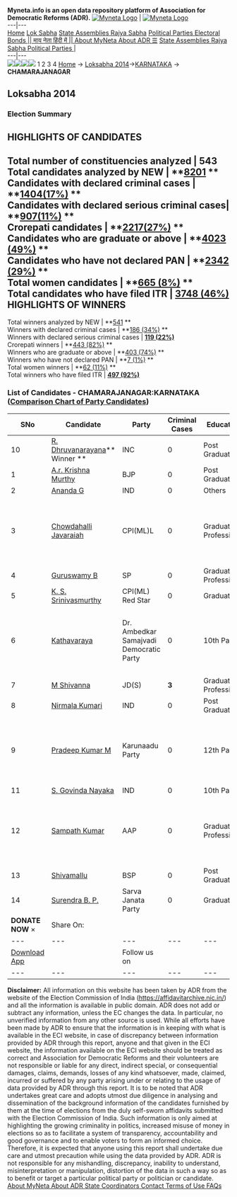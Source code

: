 **Myneta.info is an open data repository platform of Association for Democratic Reforms (ADR).**
[![Myneta Logo](https://www.myneta.info/lib/img/myneta-logo.png)](https://www.myneta.info/) | [![Myneta Logo](https://www.myneta.info/lib/img/adr-logo.png)](https://adrindia.org)  
---|---  
[Home](https://www.myneta.info/) [Lok Sabha](https://www.myneta.info/#ls "Lok Sabha") [ State Assemblies ](https://www.myneta.info/#sa "State Assemblies") [Rajya Sabha](https://www.myneta.info/#rs "Rajya Sabha") [Political Parties ](https://www.myneta.info/party "Political Parties") [ Electoral Bonds ](https://www.myneta.info/electoral_bonds "Electoral Bonds") [ || माय नेता हिंदी में || ](https://translate.google.co.in/translate?prev=hp&hl=en&js=y&u=www.myneta.info&sl=en&tl=hi&history_state0=) [ About MyNeta ](https://adrindia.org/content/about-myneta) [ About ADR ](https://adrindia.org/about-adr/who-we-are) [☰](javascript:void\(0\))
[ State Assemblies ](https://www.myneta.info/#sa "State Assemblies") [ Rajya Sabha ](https://www.myneta.info/#rs "Rajya Sabha") [ Political Parties ](https://www.myneta.info/party "Political Parties")
|   
---|---  
![](https://www.myneta.info/lib/img/banner/banner-1.png)![](https://www.myneta.info/lib/img/banner/banner-2.png)![](https://www.myneta.info/lib/img/banner/banner-3.png)![](https://www.myneta.info/lib/img/banner/banner-4.png)
1  2  3  4 
[Home](https://www.myneta.info/) → [Loksabha 2014](https://www.myneta.info/ls2014/)→[KARNATAKA](https://www.myneta.info/ls2014/index.php?action=show_constituencies&state_id=10) → **CHAMARAJANAGAR**
### 
## Loksabha 2014
###  Election Summary 
HIGHLIGHTS OF CANDIDATES  
---  
Total number of constituencies analyzed |  543   
Total candidates analyzed by NEW | **[8201](https://www.myneta.info/ls2014/index.php?action=summary&subAction=candidates_analyzed&sort=candidate#summary) **  
Candidates with declared criminal cases | **[1404(17%)](https://www.myneta.info/ls2014/index.php?action=summary&subAction=crime&sort=candidate#summary) **  
Candidates with declared serious criminal cases| **[907(11%)](https://www.myneta.info/ls2014/index.php?action=summary&subAction=serious_crime&sort=candidate#summary) **  
Crorepati candidates | **[2217(27%)](https://www.myneta.info/ls2014/index.php?action=summary&subAction=crorepati&sort=candidate#summary) **  
Candidates who are graduate or above | **[4023 (49%)](https://www.myneta.info/ls2014/index.php?action=summary&subAction=education&sort=candidate#summary) **  
Candidates who have not declared PAN | **[2342 (29%)](https://www.myneta.info/ls2014/index.php?action=summary&subAction=without_pan&sort=candidate#summary) **  
Total women candidates | **[665 (8%)](https://www.myneta.info/ls2014/index.php?action=summary&subAction=women_candidate&sort=candidate#summary) **  
Total candidates who have filed ITR | [**3748 (46%)**](https://www.myneta.info/ls2014/index.php?action=summary&subAction=filed_itr&sort=candidate#summary)  
HIGHLIGHTS OF WINNERS  
---  
Total winners analyzed by NEW | **[541](https://www.myneta.info/ls2014/index.php?action=summary&subAction=winner_analyzed&sort=candidate#summary) **  
Winners with declared criminal cases | **[186 (34%)](https://www.myneta.info/ls2014/index.php?action=summary&subAction=winner_crime&sort=candidate#summary) **  
Winners with declared serious criminal cases | **[119 (22%)](https://www.myneta.info/ls2014/index.php?action=summary&subAction=winner_serious_crime&sort=candidate#summary)**  
Crorepati winners | **[443 (82%)](https://www.myneta.info/ls2014/index.php?action=summary&subAction=winner_crorepati&sort=candidate#summary) **  
Winners who are graduate or above | **[403 (74%)](https://www.myneta.info/ls2014/index.php?action=summary&subAction=winner_education&sort=candidate#summary) **  
Winners who have not declared PAN | **[7 (1%)](https://www.myneta.info/ls2014/index.php?action=summary&subAction=winner_without_pan&sort=candidate#summary) **  
Total women winners | **[62 (11%)](https://www.myneta.info/ls2014/index.php?action=summary&subAction=winner_women&sort=candidate#summary) **  
Total winners who have filed ITR | [**497 (92%)**](https://www.myneta.info/ls2014/index.php?action=summary&subAction=winner_filed_itr&sort=candidate#summary)  
### List of Candidates - CHAMARAJANAGAR:KARNATAKA ([Comparison Chart of Party Candidates](https://www.myneta.info/ls2014/comparisonchart.php?constituency_id=302))
SNo | Candidate| Party| Criminal Cases| Education| Age| Total Assets| Liabilities  
---|---|---|---|---|---|---|---  
10  | [R. Dhruvanarayana](https://www.myneta.info/ls2014/candidate.php?candidate_id=863)** Winner ** | INC | 0 | Post Graduate| 53 | Rs 3,15,19,950 ~ 3 Crore+ | Rs 26,05,818 ~ 26 Lacs+  
1  | [A.r. Krishna Murthy](https://www.myneta.info/ls2014/candidate.php?candidate_id=1222) | BJP | 0 | Post Graduate| 53 | Rs 4,12,81,286 ~ 4 Crore+ | Rs 28,86,427 ~ 28 Lacs+  
2  | [Ananda G](https://www.myneta.info/ls2014/candidate.php?candidate_id=3763) | IND | 0 | Others| 29 | Rs 1,30,000 ~ 1 Lacs+ | Rs 0 ~   
3  | [Chowdahalli Javaraiah](https://www.myneta.info/ls2014/candidate.php?candidate_id=3759) | CPI(ML)L | 0 | Graduate Professional| 42 | ![](https://myneta.info/image_v2.php?myneta_folder=ls2014&candidate_id=3759&col=ta) | ![](https://myneta.info/image_v2.php?myneta_folder=ls2014&candidate_id=3759&col=lia)  
4  | [Guruswamy B](https://www.myneta.info/ls2014/candidate.php?candidate_id=3757) | SP | 0 | Graduate Professional| 69 | Rs 1,10,61,200 ~ 1 Crore+ | Rs 9,95,250 ~ 9 Lacs+  
5  | [K. S. Srinivasmurthy](https://www.myneta.info/ls2014/candidate.php?candidate_id=3764) | CPI(ML) Red Star | 0 | Graduate| 41 | Rs 3,23,207 ~ 3 Lacs+ | Rs 0 ~   
6  | [Kathavaraya](https://www.myneta.info/ls2014/candidate.php?candidate_id=1207) | Dr. Ambedkar Samajvadi Democratic Party | 0 | 10th Pass| 54 | ![](https://myneta.info/image_v2.php?myneta_folder=ls2014&candidate_id=1207&col=ta) | ![](https://myneta.info/image_v2.php?myneta_folder=ls2014&candidate_id=1207&col=lia)  
7  | [M Shivanna](https://www.myneta.info/ls2014/candidate.php?candidate_id=1206) | JD(S) | **3** | Graduate Professional| 60 | Rs 3,14,02,152 ~ 3 Crore+ | Rs 78,52,000 ~ 78 Lacs+  
8  | [Nirmala Kumari](https://www.myneta.info/ls2014/candidate.php?candidate_id=3761) | IND | 0 | Post Graduate| 34 | Rs 2,95,000 ~ 2 Lacs+ | Rs 0 ~   
9  | [Pradeep Kumar M](https://www.myneta.info/ls2014/candidate.php?candidate_id=1208) | Karunaadu Party | 0 | 12th Pass| 29 | ![](https://myneta.info/image_v2.php?myneta_folder=ls2014&candidate_id=1208&col=ta) | ![](https://myneta.info/image_v2.php?myneta_folder=ls2014&candidate_id=1208&col=lia)  
11  | [S. Govinda Nayaka](https://www.myneta.info/ls2014/candidate.php?candidate_id=3760) | IND | 0 | 10th Pass| 49 | Rs 21,51,000 ~ 21 Lacs+ | Rs 1,00,000 ~ 1 Lacs+  
12  | [Sampath Kumar](https://www.myneta.info/ls2014/candidate.php?candidate_id=1205) | AAP | 0 | Graduate Professional| 43 | ![](https://myneta.info/image_v2.php?myneta_folder=ls2014&candidate_id=1205&col=ta) | ![](https://myneta.info/image_v2.php?myneta_folder=ls2014&candidate_id=1205&col=lia)  
13  | [Shivamallu](https://www.myneta.info/ls2014/candidate.php?candidate_id=3758) | BSP | 0 | Post Graduate| 53 | Rs 14,71,630 ~ 14 Lacs+ | Rs 2,66,375 ~ 2 Lacs+  
14  | [Surendra B. P.](https://www.myneta.info/ls2014/candidate.php?candidate_id=3762) | Sarva Janata Party | 0 | Graduate| 33 | Rs 2,72,500 ~ 2 Lacs+ | Rs 0 ~   
|  **DONATE NOW** × |  Share On:  | [](https://api.whatsapp.com/send?text=https%3A%2F%2Fmyneta.info%2Fpunjab2022%2Findex.php%3Faction%3Dshow_constituencies%26state_id%3D19) | [](https://www.facebook.com/sharer/sharer.php?u=https%3A%2F%2Fmyneta.info%2Fpunjab2022%2Findex.php%3Faction%3Dshow_constituencies%26state_id%3D19) | [](https://twitter.com/share?url=https%3A%2F%2Fmyneta.info%2Fpunjab2022%2Findex.php%3Faction%3Dshow_constituencies%26state_id%3D19)  
---|---|---|---|---  
| [ Download App ](https://play.google.com/store/apps/details?id=com.webrosoft.myneta1&pcampaignid=pcampaignidMKT-Other-global-all-co-prtnr-py-PartBadge-Mar2515-1) | [](https://play.google.com/store/apps/details?id=com.webrosoft.myneta1&pcampaignid=pcampaignidMKT-Other-global-all-co-prtnr-py-PartBadge-Mar2515-1) |  Follow us on  | [](https://www.facebook.com/adrindia.org/) | [](https://twitter.com/adrspeaks) | [](https://groups.google.com/g/national-election-watch?hl=en&pli=1) | [](https://www.instagram.com/adrspeaks/) | [](https://www.youtube.com/user/adrspeaks) | [](https://sharechat.com/profile/adrspeaks)  
---|---|---|---|---|---|---|---|---  
**Disclaimer:** All information on this website has been taken by ADR from the website of the Election Commission of India (https://affidavitarchive.nic.in/) and all the information is available in public domain. ADR does not add or subtract any information, unless the EC changes the data. In particular, no unverified information from any other source is used. While all efforts have been made by ADR to ensure that the information is in keeping with what is available in the ECI website, in case of discrepancy between information provided by ADR through this report, anyone and that given in the ECI website, the information available on the ECI website should be treated as correct and Association for Democratic Reforms and their volunteers are not responsible or liable for any direct, indirect special, or consequential damages, claims, demands, losses of any kind whatsoever, made, claimed, incurred or suffered by any party arising under or relating to the usage of data provided by ADR through this report. It is to be noted that ADR undertakes great care and adopts utmost due diligence in analysing and dissemination of the background information of the candidates furnished by them at the time of elections from the duly self-sworn affidavits submitted with the Election Commission of India. Such information is only aimed at highlighting the growing criminality in politics, increased misuse of money in elections so as to facilitate a system of transparency, accountability and good governance and to enable voters to form an informed choice. Therefore, it is expected that anyone using this report shall undertake due care and utmost precaution while using the data provided by ADR. ADR is not responsible for any mishandling, discrepancy, inability to understand, misinterpretation or manipulation, distortion of the data in such a way so as to benefit or target a particular political party or politician or candidate. 
[ About MyNeta ](https://adrindia.org/content/about-myneta) [ About ADR ](https://adrindia.org/about-adr/who-we-are) [ State Coordinators ](https://adrindia.org/about-adr/state-coordinators) [ Contact ](https://adrindia.org/contact-us) [ Terms of Use ](https://adrindia.org/content/adr-terms-use) [ FAQs ](https://adrindia.org/content/faqs)

